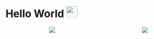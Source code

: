 # Hello World  <img src="https://c.tenor.com/jPYNf2GLrB8AAAAd/earth-earthday.gif" width="30px"/>
<div style="display:flex" >

</div>
<div style="display:flex; align-items: center; justify-content: space-around">
<div>
<img  src="https://github-readme-stats.vercel.app/api?username=CianMW&show_icons=true&theme=radical" />
</div>
<div>
<img  src="https://github-readme-stats.vercel.app/api/top-langs/?username=CianMW&theme=radical&layout=compact" />
</div>
</div>

